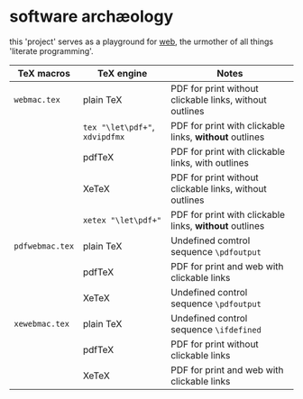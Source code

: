 # software archæology

this 'project' serves as a playground for [web](https://ctan.org/pkg/web), the
urmother of all things 'literate programming'.

| TeX macros      | TeX engine                     | Notes                                                    |
| --------------- | ------------------------------ | -------------------------------------------------------- |
| `webmac.tex`    | plain TeX                      | PDF for print without clickable links, without outlines  |
|                 | `tex "\let\pdf+"`, `xdvipdfmx` | PDF for print with clickable links, **without** outlines |
|                 | pdfTeX                         | PDF for print with clickable links, with outlines        |
|                 | XeTeX                          | PDF for print without clickable links, without outlines  |
|                 | `xetex "\let\pdf+"`            | PDF for print with clickable links, **without** outlines |
| `pdfwebmac.tex` | plain TeX                      | Undefined comtrol sequence `\pdfoutput`                  |
|                 | pdfTeX                         | PDF for print and web with clickable links               |
|                 | XeTeX                          | Undefined control sequence `\pdfoutput`                  |
| `xewebmac.tex`  | plain TeX                      | Undefined control sequence `\ifdefined`                  |
|                 | pdfTeX                         | PDF for print without clickable links                    |
|                 | XeTeX                          | PDF for print and web with clickable links               |
